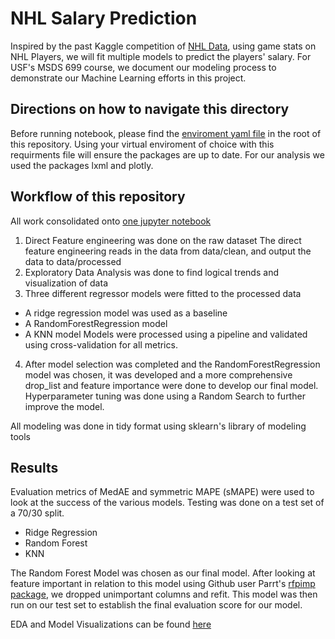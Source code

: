 # NHL Salary Prediction
Inspired by the past Kaggle competition of [NHL Data](https://www.kaggle.com/camnugent/predict-nhl-player-salaries#train.csv), using game stats on NHL Players, we will fit multiple models to predict the players' salary. For USF's MSDS 699 course, we document our modeling process to demonstrate our Machine Learning efforts in this project.

## Directions on how to navigate this directory
Before running notebook, please find the [enviroment yaml file](https://github.com/matthewcking312/NHLSalaryPrediction/blob/master/enviroment.yaml) in the root of this repository. Using your virtual enviroment of choice with this requirments file will ensure the packages are up to date. For our analysis we used the packages lxml and plotly.

## Workflow of this repository
All work consolidated onto [one jupyter notebook](https://github.com/matthewcking312/NHLSalaryPrediction/blob/master/The_Big_One_Final_Project_Notebook.ipynb)
1. Direct Feature engineering was done on the raw dataset
The direct feature engineering reads in the data from data/clean, and output the data to data/processed
2. Exploratory Data Analysis was done to find logical trends and visualization of data
3. Three different regressor models were fitted to the processed data
  - A ridge regression model was used as a baseline
  - A RandomForestRegression model
  - A KNN model
Models were processed using a pipeline and validated using cross-validation for all metrics.

4. After model selection was completed and the RandomForestRegression model was chosen, it was developed and a more comprehensive drop_list and feature importance were done to develop our final model. Hyperparameter tuning was done using a Random Search to further improve the model.

All modeling was done in tidy format using sklearn's library of modeling tools

## Results

Evaluation metrics of MedAE and symmetric MAPE (sMAPE) were used to look at the success of the various models. Testing was done on a test set of a 70/30 split.

  - Ridge Regression
  - Random Forest
  - KNN

  The Random Forest Model was chosen as our final model. After looking at feature important in relation to this model using Github user Parrt's [rfpimp package](https://github.com/parrt/random-forest-importances), we dropped unimportant columns and refit. This model was then run on our test set to establish the final evaluation score for our model.

EDA and Model Visualizations can be found [here](https://github.com/matthewcking312/NHLSalaryPrediction/tree/master/images)
